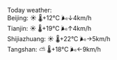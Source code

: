 Today weather:  
Beijing: ☀️   🌡️+12°C 🌬️↓4km/h  
Tianjin: ☀️   🌡️+19°C 🌬️↑4km/h  
Shijiazhuang: ☀️   🌡️+22°C 🌬️→5km/h  
Tangshan: ⛅️  🌡️+18°C 🌬️←9km/h  
